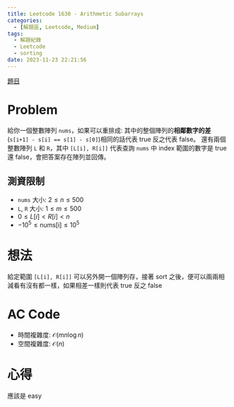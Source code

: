 ```yaml
---
title: Leetcode 1630 - Arithmetic Subarrays
categories:
  - [解題區, Leetcode, Medium]
tags:
  - 解題紀錄
  - Leetcode
  - sorting
date: 2023-11-23 22:21:56
---
```


[題目](https://leetcode.com/problems/arithmetic-subarrays/description)

# Problem

給你一個整數陣列 `nums`，如果可以重排成: 其中的整個陣列的**相鄰數字的差**(`s[i+1] - s[i] == s[1] - s[0]`)相同的話代表 true 反之代表 false。
還有兩個整數陣列 `L` 和 `R`，其中 `[L[i], R[i]]` 代表查詢 `nums` 中 index 範圍的數字是 true 還 false，會把答案存在陣列並回傳。

## 測資限制

- `nums` 大小: $2 \le n \le 500$
- `L`, `R` 大小: $1 \le m \le 500$
- $0 \le L[i] < R[i] < n$
- $-10^5 \le \text{nums[i]} \le 10^5$

# 想法

給定範圍 `[L[i], R[i]]` 可以另外開一個陣列存，接著 sort 之後，便可以兩兩相減看有沒有都一樣，如果相差一樣則代表 true 反之 false

# AC Code

<script src="https://emgithub.com/embed-v2.js?target=https%3A%2F%2Fgithub.com%2Froy4801%2Fsolved_problems%2Fblob%2Fmaster%2Fleetcode%2F1630.cpp%23L18-L44&style=github&type=code&showBorder=on&showLineNumbers=on&showFileMeta=on&showFullPath=on&showCopy=on"></script>

- 時間複雜度: $\mathcal{O}(m n \log{n})$
- 空間複雜度: $\mathcal{O}(n)$

<!-- # 賞析 -->


# 心得

應該是 easy
